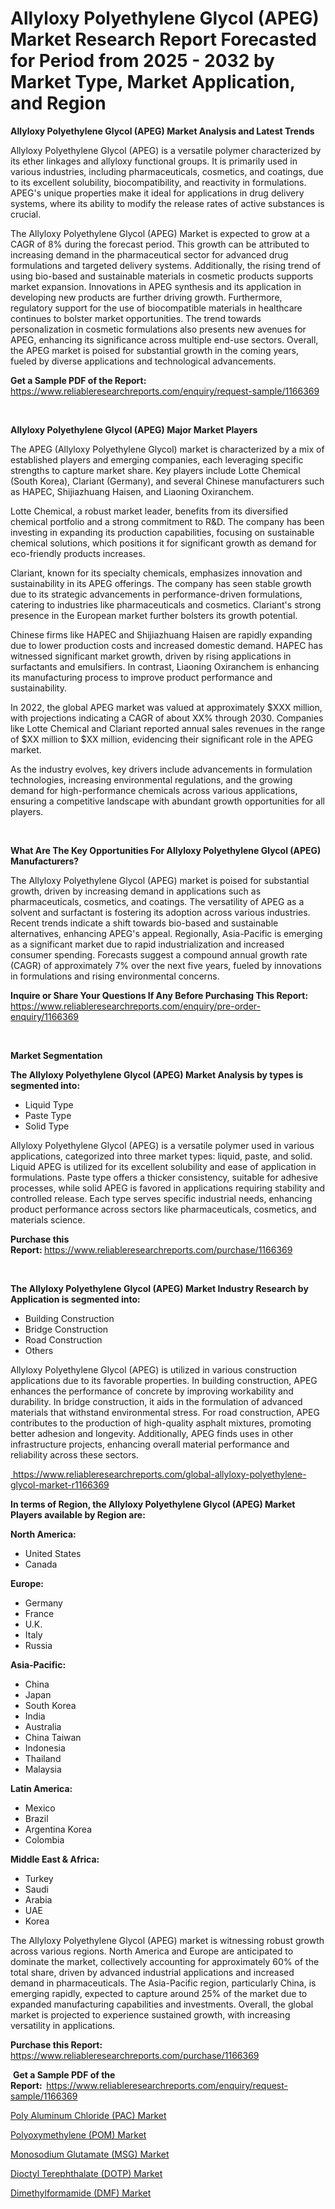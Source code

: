 <p><h1>Allyloxy Polyethylene Glycol (APEG) Market Research Report Forecasted for Period from 2025 -  2032 by Market Type, Market Application, and Region</h1></p><p><strong>Allyloxy Polyethylene Glycol (APEG) Market Analysis and Latest Trends</strong></p>
<p><p>Allyloxy Polyethylene Glycol (APEG) is a versatile polymer characterized by its ether linkages and allyloxy functional groups. It is primarily used in various industries, including pharmaceuticals, cosmetics, and coatings, due to its excellent solubility, biocompatibility, and reactivity in formulations. APEG's unique properties make it ideal for applications in drug delivery systems, where its ability to modify the release rates of active substances is crucial.</p><p>The Allyloxy Polyethylene Glycol (APEG) Market is expected to grow at a CAGR of 8% during the forecast period. This growth can be attributed to increasing demand in the pharmaceutical sector for advanced drug formulations and targeted delivery systems. Additionally, the rising trend of using bio-based and sustainable materials in cosmetic products supports market expansion. Innovations in APEG synthesis and its application in developing new products are further driving growth. Furthermore, regulatory support for the use of biocompatible materials in healthcare continues to bolster market opportunities. The trend towards personalization in cosmetic formulations also presents new avenues for APEG, enhancing its significance across multiple end-use sectors. Overall, the APEG market is poised for substantial growth in the coming years, fueled by diverse applications and technological advancements.</p></p>
<p><strong>Get a Sample PDF of the Report:&nbsp;</strong> <a href="https://www.reliableresearchreports.com/enquiry/request-sample/1166369?utm_campaign=10&utm_medium=2&utm_source=Github&utm_content=ia&utm_term=02022025&utm_id=allyloxy-polyethylene-glycol-apeg">https://www.reliableresearchreports.com/enquiry/request-sample/1166369</a></p>
<p>&nbsp;</p>
<p><strong>Allyloxy Polyethylene Glycol (APEG) Major Market Players</strong></p>
<p><p>The APEG (Allyloxy Polyethylene Glycol) market is characterized by a mix of established players and emerging companies, each leveraging specific strengths to capture market share. Key players include Lotte Chemical (South Korea), Clariant (Germany), and several Chinese manufacturers such as HAPEC, Shijiazhuang Haisen, and Liaoning Oxiranchem.</p><p>Lotte Chemical, a robust market leader, benefits from its diversified chemical portfolio and a strong commitment to R&D. The company has been investing in expanding its production capabilities, focusing on sustainable chemical solutions, which positions it for significant growth as demand for eco-friendly products increases.</p><p>Clariant, known for its specialty chemicals, emphasizes innovation and sustainability in its APEG offerings. The company has seen stable growth due to its strategic advancements in performance-driven formulations, catering to industries like pharmaceuticals and cosmetics. Clariant's strong presence in the European market further bolsters its growth potential.</p><p>Chinese firms like HAPEC and Shijiazhuang Haisen are rapidly expanding due to lower production costs and increased domestic demand. HAPEC has witnessed significant market growth, driven by rising applications in surfactants and emulsifiers. In contrast, Liaoning Oxiranchem is enhancing its manufacturing process to improve product performance and sustainability.</p><p>In 2022, the global APEG market was valued at approximately $XXX million, with projections indicating a CAGR of about XX% through 2030. Companies like Lotte Chemical and Clariant reported annual sales revenues in the range of $XX million to $XX million, evidencing their significant role in the APEG market.</p><p>As the industry evolves, key drivers include advancements in formulation technologies, increasing environmental regulations, and the growing demand for high-performance chemicals across various applications, ensuring a competitive landscape with abundant growth opportunities for all players.</p></p>
<p>&nbsp;</p>
<p><strong>What Are The Key Opportunities For Allyloxy Polyethylene Glycol (APEG) Manufacturers?</strong></p>
<p><p>The Allyloxy Polyethylene Glycol (APEG) market is poised for substantial growth, driven by increasing demand in applications such as pharmaceuticals, cosmetics, and coatings. The versatility of APEG as a solvent and surfactant is fostering its adoption across various industries. Recent trends indicate a shift towards bio-based and sustainable alternatives, enhancing APEG's appeal. Regionally, Asia-Pacific is emerging as a significant market due to rapid industrialization and increased consumer spending. Forecasts suggest a compound annual growth rate (CAGR) of approximately 7% over the next five years, fueled by innovations in formulations and rising environmental concerns.</p></p>
<p><strong>Inquire or Share Your Questions If Any Before Purchasing This Report:</strong> <a href="https://www.reliableresearchreports.com/enquiry/pre-order-enquiry/1166369?utm_campaign=10&utm_medium=2&utm_source=Github&utm_content=ia&utm_term=02022025&utm_id=allyloxy-polyethylene-glycol-apeg">https://www.reliableresearchreports.com/enquiry/pre-order-enquiry/1166369</a></p>
<p>&nbsp;</p>
<p><strong>Market Segmentation</strong></p>
<p><strong>The Allyloxy Polyethylene Glycol (APEG) Market Analysis by types is segmented into:</strong></p>
<p><ul><li>Liquid Type</li><li>Paste Type</li><li>Solid Type</li></ul></p>
<p><p>Allyloxy Polyethylene Glycol (APEG) is a versatile polymer used in various applications, categorized into three market types: liquid, paste, and solid. Liquid APEG is utilized for its excellent solubility and ease of application in formulations. Paste type offers a thicker consistency, suitable for adhesive processes, while solid APEG is favored in applications requiring stability and controlled release. Each type serves specific industrial needs, enhancing product performance across sectors like pharmaceuticals, cosmetics, and materials science.</p></p>
<p><strong>Purchase this Report:&nbsp;</strong><a href="https://www.reliableresearchreports.com/purchase/1166369?utm_campaign=10&utm_medium=2&utm_source=Github&utm_content=ia&utm_term=02022025&utm_id=allyloxy-polyethylene-glycol-apeg">https://www.reliableresearchreports.com/purchase/1166369</a></p>
<p>&nbsp;</p>
<p><strong>The Allyloxy Polyethylene Glycol (APEG) Market Industry Research by Application is segmented into:</strong></p>
<p><ul><li>Building Construction</li><li>Bridge Construction</li><li>Road Construction</li><li>Others</li></ul></p>
<p><p>Allyloxy Polyethylene Glycol (APEG) is utilized in various construction applications due to its favorable properties. In building construction, APEG enhances the performance of concrete by improving workability and durability. In bridge construction, it aids in the formulation of advanced materials that withstand environmental stress. For road construction, APEG contributes to the production of high-quality asphalt mixtures, promoting better adhesion and longevity. Additionally, APEG finds uses in other infrastructure projects, enhancing overall material performance and reliability across these sectors.</p></p>
<p><a href="https://www.reliableresearchreports.com/global-allyloxy-polyethylene-glycol-market-r1166369?utm_campaign=10&utm_medium=2&utm_source=Github&utm_content=ia&utm_term=02022025&utm_id=allyloxy-polyethylene-glycol-apeg">&nbsp;https://www.reliableresearchreports.com/global-allyloxy-polyethylene-glycol-market-r1166369</a></p>
<p><strong>In terms of Region, the Allyloxy Polyethylene Glycol (APEG) Market Players available by Region are:</strong></p>
<p>
    <p> <strong> North America: </strong>
        <ul>
            <li>United States</li>
            <li>Canada</li>
        </ul>
        </p> 
    <p> <strong> Europe: </strong>
        <ul>
            <li>Germany</li>
            <li>France</li>
            <li>U.K.</li>
            <li>Italy</li>
            <li>Russia</li>
        </ul>
        </p> 
    <p> <strong> Asia-Pacific: </strong>
        <ul>
            <li>China</li>
            <li>Japan</li>
            <li>South Korea</li>
            <li>India</li>
            <li>Australia</li>
            <li>China Taiwan</li>
            <li>Indonesia</li>
            <li>Thailand</li>
            <li>Malaysia</li>
        </ul>
        </p> 
    <p> <strong> Latin America: </strong>
        <ul>
            <li>Mexico</li>
            <li>Brazil</li>
            <li>Argentina Korea</li>
            <li>Colombia</li>
        </ul>
        </p> 
    <p> <strong> Middle East & Africa: </strong>
        <ul>
            <li>Turkey</li>
            <li>Saudi</li>
            <li>Arabia</li>
            <li>UAE</li>
            <li>Korea</li>
        </ul>
    </p>
    </p>
<p><p>The Allyloxy Polyethylene Glycol (APEG) market is witnessing robust growth across various regions. North America and Europe are anticipated to dominate the market, collectively accounting for approximately 60% of the total share, driven by advanced industrial applications and increased demand in pharmaceuticals. The Asia-Pacific region, particularly China, is emerging rapidly, expected to capture around 25% of the market due to expanded manufacturing capabilities and investments. Overall, the global market is projected to experience sustained growth, with increasing versatility in applications.</p></p>
<p><strong>Purchase this Report: </strong><a href="https://www.reliableresearchreports.com/purchase/1166369?utm_campaign=10&utm_medium=2&utm_source=Github&utm_content=ia&utm_term=02022025&utm_id=allyloxy-polyethylene-glycol-apeg">https://www.reliableresearchreports.com/purchase/1166369</a></p>
<p>&nbsp;<strong>Get a Sample PDF of the Report:&nbsp;&nbsp;</strong><a href="https://www.reliableresearchreports.com/enquiry/request-sample/1166369?utm_campaign=10&utm_medium=2&utm_source=Github&utm_content=ia&utm_term=02022025&utm_id=allyloxy-polyethylene-glycol-apeg">https://www.reliableresearchreports.com/enquiry/request-sample/1166369</a></p>
<p><strong></strong></p>
<p><p><a href="https://github.com/tselahiara/Market-Research-Report-List-1/blob/main/poly-aluminum-chloride-pac-market.md?utm_campaign=10&utm_medium=2&utm_source=Github&utm_content=ia&utm_term=02022025&utm_id=allyloxy-polyethylene-glycol-apeg">Poly Aluminum Chloride (PAC) Market</a></p><p><a href="https://github.com/waverlyam689/Market-Research-Report-List-1/blob/main/polyoxymethylene-pom-market.md?utm_campaign=10&utm_medium=2&utm_source=Github&utm_content=ia&utm_term=02022025&utm_id=allyloxy-polyethylene-glycol-apeg">Polyoxymethylene (POM) Market</a></p><p><a href="https://github.com/barnickclara79/Market-Research-Report-List-1/blob/main/monosodium-glutamate-msg-market.md?utm_campaign=10&utm_medium=2&utm_source=Github&utm_content=ia&utm_term=02022025&utm_id=allyloxy-polyethylene-glycol-apeg">Monosodium Glutamate (MSG) Market</a></p><p><a href="https://github.com/anuellaruska/Market-Research-Report-List-1/blob/main/dioctyl-terephthalate-dotp-market.md?utm_campaign=10&utm_medium=2&utm_source=Github&utm_content=ia&utm_term=02022025&utm_id=allyloxy-polyethylene-glycol-apeg">Dioctyl Terephthalate (DOTP) Market</a></p><p><a href="https://github.com/domoniqueluoma76/Market-Research-Report-List-1/blob/main/dimethylformamide-dmf-market.md?utm_campaign=10&utm_medium=2&utm_source=Github&utm_content=ia&utm_term=02022025&utm_id=allyloxy-polyethylene-glycol-apeg">Dimethylformamide (DMF) Market</a></p></p>